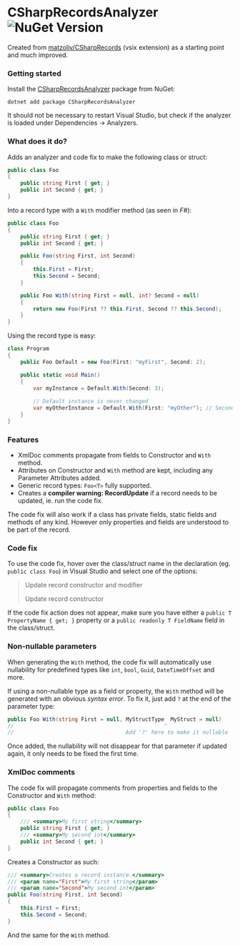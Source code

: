 # CSharpRecordsAnalyzer ![NuGet Version](https://img.shields.io/nuget/v/CSharpRecordsAnalyzer.svg?logo=nuget)

Created from [matzoliv/CSharpRecords](https://github.com/matzoliv/CSharpRecords) (vsix extension) as a starting point and much improved.

### Getting started

Install the [CSharpRecordsAnalyzer](https://nuget.org/packages/CSharpRecordsAnalyzer) package from NuGet:

```shell
dotnet add package CSharpRecordsAnalyzer
```

It should not be necessary to restart Visual Studio, but check if the analyzer is loaded under Dependencies -> Analyzers.

### What does it do?

Adds an analyzer and code fix to make the following class or struct:

```csharp
public class Foo
{
    public string First { get; }
    public int Second { get; }
}
```

Into a record type with a `With` modifier method (as seen in *F#*):

```csharp
public class Foo
{
    public string First { get; }
    public int Second { get; }

    public Foo(string First, int Second)
    {
        this.First = First;
        this.Second = Second;
    }

    public Foo With(string First = null, int? Second = null)
    {
        return new Foo(First ?? this.First, Second ?? this.Second);
    }
}
```

Using the record type is easy:

```csharp
class Program
{
    public Foo Default = new Foo(First: "myFirst", Second: 2);

    public static void Main()
    {
        var myInstance = Default.With(Second: 3);
        
        // Default instance is never changed
        var myOtherInstance = Default.With(First: "myOther"); // Second remains 2
    }
}
```

### Features

* XmlDoc comments propagate from fields to Constructor and `With` method.
* Attributes on Constructor and `With` method are kept, including any Parameter Attributes added.
* Generic record types: `Foo<T>` fully supported.
* Creates a **compiler warning: RecordUpdate** if a record needs to be updated, ie. run the code fix.

The code fix will also work if a class has private fields, static fields and methods of any kind. However only properties and fields are understood to be part of the record.

### Code fix

To use the code fix, hover over the class/struct name in the declaration (eg. `public class Foo`) in Visual Studio and select one of the options:

> Update record constructor and modifier
>
> Update record constructor

If the code fix action does not appear, make sure you have either a `public T PropertyName { get; }` property or a `public readonly T FieldName` field in the class/struct.

### Non-nullable parameters

When generating the `With` method, the code fix will automatically use nullability for predefined types like `int`, `bool`, `Guid`, `DateTimeOffset` and more.

If using a non-nullable type as a field or property, the `With` method will be generated with an obvious *syntax error*. To fix it, just add `?` at the end of the parameter type:

```csharp
public Foo With(string First = null, MyStructType  MyStruct = null)
//                                               ^
//                                   Add '?' here to make it nullable
```

Once added, the nullability will not disappear for that parameter if updated again, it only needs to be fixed the first time.

### XmlDoc comments

The code fix will propagate comments from properties and fields to the Constructor and `With` method:

```csharp
public class Foo
{
    /// <summary>My first string</summary>
    public string First { get; }
    /// <summary>My second int</summary>
    public int Second { get; }
}
```

Creates a Constructor as such:
```csharp
/// <summary>Creates a record instance.</summary>
/// <param name="First">My first string</param>
/// <param name="Second">My second int</param>
public Foo(string First, int Second)
{
    this.First = First;
    this.Second = Second;
}
```

And the same for the `With` method.
